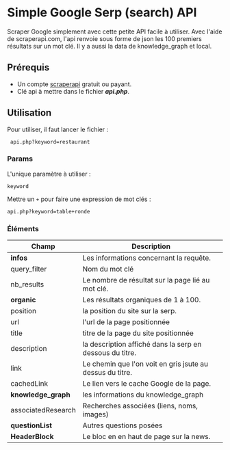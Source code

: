 # Simple Google Serp (search) API
Scraper Google simplement avec cette petite API facile à utiliser. 
Avec l'aide de scraperapi.com, l'api renvoie sous forme de json les 100 premiers résultats sur un mot clé.
Il y a aussi la data de knowledge_graph et local.

## Prérequis
- Un compte [scraperapi](https://www.scraperapi.com/dashboard) gratuit ou payant.
- Clé api à mettre dans le fichier ***api.php***.

## Utilisation

Pour utiliser, il faut lancer le fichier :

``` api.php?keyword=restaurant```
### Params
L'unique paramètre à utiliser :

`keyword`

Mettre un `+` pour faire une expression de mot clés :

``` api.php?keyword=table+ronde ```

### Éléments

Champ | Description
------|------------
**infos** | Les informations concernant la requête.
query_filter | Nom du mot clé
nb_results | Le nombre de résultat sur la page lié au mot clé.
**organic** | Les résultats organiques de 1 à 100.
position  | la position du site sur la serp.
url | l'url de la page positionnée
title | titre de la page du site positionnée
description | la description affiché dans la serp en dessous du titre.
link | Le chemin que l'on voit en gris jsute au dessus du titre.
cachedLink | Le lien vers le cache Google de la page.
**knowledge_graph** | les informations du knowledge_graph
associatedResearch | Recherches associées (liens, noms, images)
**questionList** | Autres questions posées
**HeaderBlock** | Le bloc en en haut de page sur la news.

